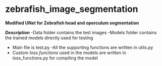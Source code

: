 # zebrafish_image_segmentation

**Modified UNet for Zebrafish head and operculum segmentation**

**_Description_**
-Data folder contains the test images
-Models folder contains the trained models directly used for testing
- Main file is test.py
-All the supporting functions are written in utils.py
- Custom _loss functions_ used in the models are written in loss_functions.py for compiling the model

